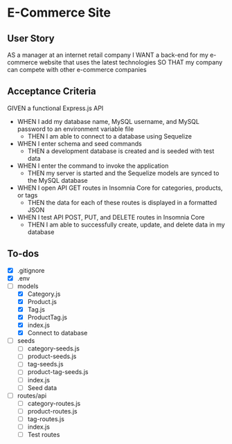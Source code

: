 # E-Commerce Site

## User Story

AS a manager at an internet retail company
I WANT a back-end for my e-commerce website that uses the latest technologies
SO THAT my company can compete with other e-commerce companies

## Acceptance Criteria

GIVEN a functional Express.js API

- WHEN I add my database name, MySQL username, and MySQL password to an environment variable file
  - THEN I am able to connect to a database using Sequelize
- WHEN I enter schema and seed commands
  - THEN a development database is created and is seeded with test data
- WHEN I enter the command to invoke the application
  - THEN my server is started and the Sequelize models are synced to the MySQL database
- WHEN I open API GET routes in Insomnia Core for categories, products, or tags
  - THEN the data for each of these routes is displayed in a formatted JSON
- WHEN I test API POST, PUT, and DELETE routes in Insomnia Core
  - THEN I am able to successfully create, update, and delete data in my database

## To-dos

- [x] .gitignore
- [x] .env
- [ ] models
  - [x] Category.js
  - [x] Product.js
  - [x] Tag.js
  - [x] ProductTag.js
  - [x] index.js
  - [x] Connect to database
- [ ] seeds
  - [ ] category-seeds.js
  - [ ] product-seeds.js
  - [ ] tag-seeds.js
  - [ ] product-tag-seeds.js
  - [ ] index.js
  - [ ] Seed data
- [ ] routes/api
  - [ ] category-routes.js
  - [ ] product-routes.js
  - [ ] tag-routes.js
  - [ ] index.js
  - [ ] Test routes
